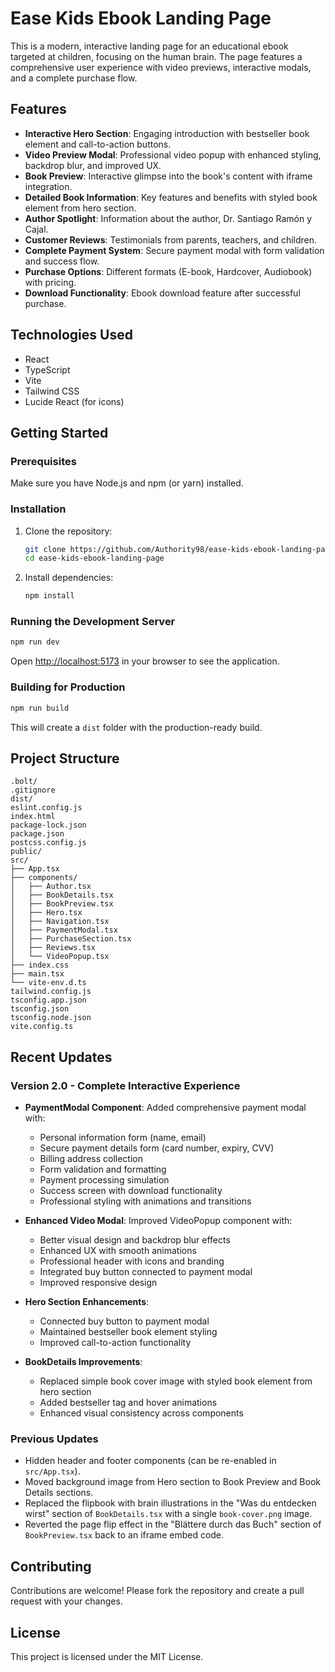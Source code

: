 # Ease Kids Ebook Landing Page

This is a modern, interactive landing page for an educational ebook targeted at children, focusing on the human brain. The page features a comprehensive user experience with video previews, interactive modals, and a complete purchase flow.

## Features

- **Interactive Hero Section**: Engaging introduction with bestseller book element and call-to-action buttons.
- **Video Preview Modal**: Professional video popup with enhanced styling, backdrop blur, and improved UX.
- **Book Preview**: Interactive glimpse into the book's content with iframe integration.
- **Detailed Book Information**: Key features and benefits with styled book element from hero section.
- **Author Spotlight**: Information about the author, Dr. Santiago Ramón y Cajal.
- **Customer Reviews**: Testimonials from parents, teachers, and children.
- **Complete Payment System**: Secure payment modal with form validation and success flow.
- **Purchase Options**: Different formats (E-book, Hardcover, Audiobook) with pricing.
- **Download Functionality**: Ebook download feature after successful purchase.

## Technologies Used

- React
- TypeScript
- Vite
- Tailwind CSS
- Lucide React (for icons)

## Getting Started

### Prerequisites

Make sure you have Node.js and npm (or yarn) installed.

### Installation

1. Clone the repository:
   ```bash
   git clone https://github.com/Authority98/ease-kids-ebook-landing-page.git
   cd ease-kids-ebook-landing-page
   ```
2. Install dependencies:
   ```bash
   npm install
   ```

### Running the Development Server

```bash
npm run dev
```

Open [http://localhost:5173](http://localhost:5173) in your browser to see the application.

### Building for Production

```bash
npm run build
```

This will create a `dist` folder with the production-ready build.

## Project Structure

```
.bolt/
.gitignore
dist/
eslint.config.js
index.html
package-lock.json
package.json
postcss.config.js
public/
src/
├── App.tsx
├── components/
│   ├── Author.tsx
│   ├── BookDetails.tsx
│   ├── BookPreview.tsx
│   ├── Hero.tsx
│   ├── Navigation.tsx
│   ├── PaymentModal.tsx
│   ├── PurchaseSection.tsx
│   ├── Reviews.tsx
│   └── VideoPopup.tsx
├── index.css
├── main.tsx
└── vite-env.d.ts
tailwind.config.js
tsconfig.app.json
tsconfig.json
tsconfig.node.json
vite.config.ts
```

## Recent Updates

### Version 2.0 - Complete Interactive Experience
- **PaymentModal Component**: Added comprehensive payment modal with:
  - Personal information form (name, email)
  - Secure payment details form (card number, expiry, CVV)
  - Billing address collection
  - Form validation and formatting
  - Payment processing simulation
  - Success screen with download functionality
  - Professional styling with animations and transitions

- **Enhanced Video Modal**: Improved VideoPopup component with:
  - Better visual design and backdrop blur effects
  - Enhanced UX with smooth animations
  - Professional header with icons and branding
  - Integrated buy button connected to payment modal
  - Improved responsive design

- **Hero Section Enhancements**: 
  - Connected buy button to payment modal
  - Maintained bestseller book element styling
  - Improved call-to-action functionality

- **BookDetails Improvements**:
  - Replaced simple book cover image with styled book element from hero section
  - Added bestseller tag and hover animations
  - Enhanced visual consistency across components

### Previous Updates
- Hidden header and footer components (can be re-enabled in `src/App.tsx`).
- Moved background image from Hero section to Book Preview and Book Details sections.
- Replaced the flipbook with brain illustrations in the "Was du entdecken wirst" section of `BookDetails.tsx` with a single `book-cover.png` image.
- Reverted the page flip effect in the "Blättere durch das Buch" section of `BookPreview.tsx` back to an iframe embed code.

## Contributing

Contributions are welcome! Please fork the repository and create a pull request with your changes.

## License

This project is licensed under the MIT License.